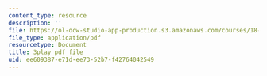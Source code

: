 ```yaml
---
content_type: resource
description: ''
file: https://ol-ocw-studio-app-production.s3.amazonaws.com/courses/18-02-multivariable-calculus-fall-2007/ee609387e71dee7352b7f42764042549_RMBGQtwkoyU.pdf
file_type: application/pdf
resourcetype: Document
title: 3play pdf file
uid: ee609387-e71d-ee73-52b7-f42764042549
---
```

